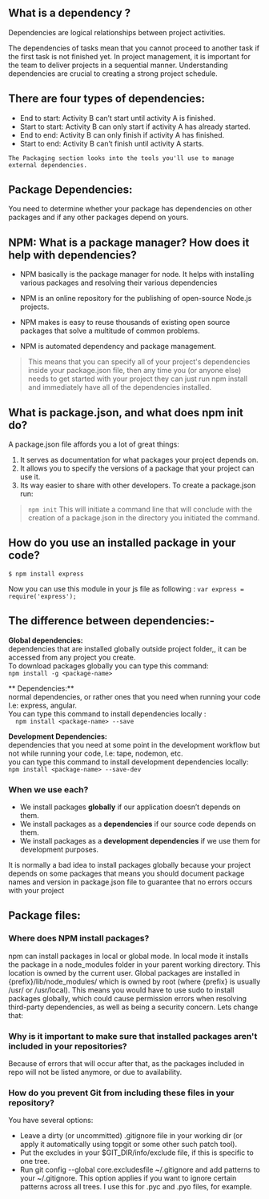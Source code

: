 ## What is a dependency ?

Dependencies are logical relationships between project activities.

The dependencies of tasks mean that you cannot proceed to another task if the first task is not finished yet.  In project management,  it is important for the team to deliver projects in a sequential manner. Understanding dependencies are crucial to creating a strong project schedule.

## There are four types of dependencies:

* End to start: Activity B can’t start until activity A is finished.
* Start to start: Activity B can only start if activity A has already started.
* End to end: Activity B can only finish if activity A has finished.
* Start to end: Activity B can’t finish until activity A starts.

`The Packaging section looks into the tools you'll use to manage external dependencies.`

## Package Dependencies:
You need to determine whether your package has dependencies on other packages and if any other packages depend on yours.


## NPM: What is a package manager? How does it help with dependencies?

* NPM basically is the package manager for node. It helps with installing various packages and resolving their various dependencies

* NPM is an online repository for the publishing of open-source Node.js projects.

* NPM makes is easy to reuse thousands of existing open source packages that solve a multitude of common problems.

* NPM is automated dependency and package management.
> This means that you can specify all of your project's dependencies inside your package.json file, then any time you (or anyone else) needs to get started with your project they can just run npm install and immediately have all of the dependencies installed.

## What is package.json, and what does npm init do?

A package.json file affords you a lot of great things:
1.  It serves as documentation for what packages your project depends on.
2. It allows you to specify the versions of a package that your project can use it.
3.  Its way easier to share with other developers.
To create a package.json run:
> `npm init`
This will initiate a command line that will conclude with the creation of a package.json in the directory you initiated the command.

## How do you use an installed package in your code?
 `$ npm install express`

 Now you can use this module in your js file as following :
  `var express = require('express');`

## The difference between dependencies:-

**Global dependencies:**
<br/>
 dependencies that are installed globally outside project folder,, it can be accessed from any project you create.<br />
  To download packages globally you can type this command:<br />
  `npm install -g <package-name>`

** Dependencies:**
<br />
   normal dependencies, or rather ones that you need when running your code I.e: express, angular.<br />
You can type this command to install dependencies locally : <br />
`  npm install <package-name> --save`

**Development Dependencies:**
<br />
   dependencies that you need at some point in the development workflow but not while running your code, I.e: tape, nodemon, etc.
   <br/>
you can type this command to install development dependencies locally:
<br />
  `npm install <package-name> --save-dev`


### When we use each?
- We install packages **globally** if our application doesn’t depends on them. <br />
- We install packages as a **dependencies** if our source code depends on them. <br/>
- We install packages as a **development dependencies** if we use them for development purposes.

It is normally a bad idea to install packages globally because your project depends on some packages that means you should document package names and version in package.json file to guarantee that no errors occurs with your project

## Package files:

### Where does NPM install packages?

npm can install packages in local or global mode. In local mode it installs the package in a node_modules folder in your parent working directory. This location is owned by the current user. Global packages are installed in {prefix}/lib/node_modules/ which is owned by root (where {prefix} is usually /usr/ or /usr/local). This means you would have to use sudo to install packages globally, which could cause permission errors when resolving third-party dependencies, as well as being a security concern. Lets change that:

### Why is it important to make sure that installed packages aren't included in your repositories?
Because of errors that will occur after that, as the packages included in repo will not be listed anymore, or due to availability.


### How do you prevent Git from including these files in your repository?
You have several options:
* Leave a dirty (or uncommitted) .gitignore file in your working dir (or apply it automatically using topgit or some other such patch tool).
* Put the excludes in your $GIT_DIR/info/exclude file, if this is specific to one tree.
* Run git config --global core.excludesfile ~/.gitignore and add patterns to your ~/.gitignore. This option applies if you want to ignore certain patterns across all trees. I use this for .pyc and .pyo files, for example.
